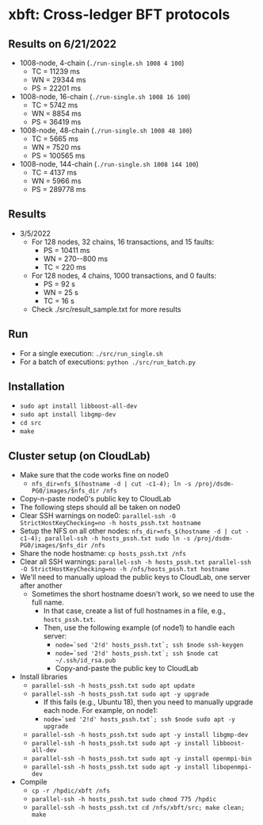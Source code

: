 # xbft: Cross-ledger BFT protocols

## Results on 6/21/2022
* 1008-node, 4-chain (`./run-single.sh 1008 4 100`)
    * TC = 11239 ms
    * WN = 29344 ms
    * PS = 22201 ms
* 1008-node, 16-chain (`./run-single.sh 1008 16 100`)
    * TC = 5742 ms
    * WN = 8854 ms
    * PS = 36419 ms
* 1008-node, 48-chain (`./run-single.sh 1008 48 100`)
    * TC = 5665 ms
    * WN = 7520 ms
    * PS = 100565 ms
* 1008-node, 144-chain (`./run-single.sh 1008 144 100`)
    * TC = 4137 ms
    * WN = 5966 ms
    * PS = 289778 ms    

## Results
- 3/5/2022 
    - For 128 nodes, 32 chains, 16 transactions, and 15 faults:
        - PS = 10411 ms
        - WN = 270--800 ms
        - TC = 220 ms
    - For 128 nodes, 4 chains, 1000 transactions, and 0 faults:
        - PS = 92 s
        - WN = 25 s
        - TC = 16 s    
    - Check ./src/result_sample.txt for more results

## Run
* For a single execution: `./src/run_single.sh`
* For a batch of executions: `python ./src/run_batch.py`

## Installation
* `sudo apt install libboost-all-dev`
* `sudo apt install libgmp-dev`
* `cd src`
* `make`

## Cluster setup (on CloudLab)
* Make sure that the code works fine on node0
    * `nfs_dir=nfs_$(hostname -d | cut -c1-4); ln -s /proj/dsdm-PG0/images/$nfs_dir /nfs`  
* Copy-n-paste node0's public key to CloudLab
* The following steps should all be taken on node0
* Clear SSH warnings on node0: `parallel-ssh -O StrictHostKeyChecking=no -h hosts_pssh.txt hostname`
* Setup the NFS on all other nodes: `nfs_dir=nfs_$(hostname -d | cut -c1-4); parallel-ssh -h hosts_pssh.txt sudo ln -s /proj/dsdm-PG0/images/$nfs_dir /nfs`
* Share the node hostname: `cp hosts_pssh.txt /nfs`
* Clear all SSH warnings: `parallel-ssh -h hosts_pssh.txt parallel-ssh -O StrictHostKeyChecking=no -h /nfs/hosts_pssh.txt hostname`
* We'll need to manually upload the public keys to CloudLab, one server after another
    * Sometimes the short hostname doesn't work, so we need to use the full name. 
        * In that case, create a list of full hostnames in a file, e.g., `hosts_pssh.txt`.
        * Then, use the following example (of node1) to handle each server: 
            * ``node=`sed '2!d' hosts_pssh.txt`; ssh $node ssh-keygen``
            * ``node=`sed '2!d' hosts_pssh.txt`; ssh $node cat ~/.ssh/id_rsa.pub``
            * Copy-and-paste the public key to CloudLab
* Install libraries
    * `parallel-ssh -h hosts_pssh.txt sudo apt update`
    * `parallel-ssh -h hosts_pssh.txt sudo apt -y upgrade`
        * If this fails (e.g., Ubuntu 18), then you need to manually upgrade each node. For example, on node1:
        * ``node=`sed '2!d' hosts_pssh.txt`; ssh $node sudo apt -y upgrade``
    * `parallel-ssh -h hosts_pssh.txt sudo apt -y install libgmp-dev`    
    * `parallel-ssh -h hosts_pssh.txt sudo apt -y install libboost-all-dev`
    * `parallel-ssh -h hosts_pssh.txt sudo apt -y install openmpi-bin`  
    * `parallel-ssh -h hosts_pssh.txt sudo apt -y install libopenmpi-dev`
* Compile
    * `cp -r /hpdic/xbft /nfs` 
    * `parallel-ssh -h hosts_pssh.txt sudo chmod 775 /hpdic`
    * `parallel-ssh -h hosts_pssh.txt cd /nfs/xbft/src; make clean; make`   
